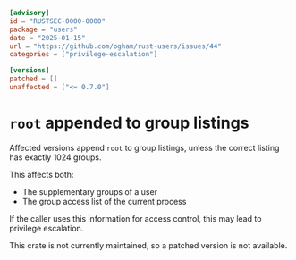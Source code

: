 ```toml
[advisory]
id = "RUSTSEC-0000-0000"
package = "users"
date = "2025-01-15"
url = "https://github.com/ogham/rust-users/issues/44"
categories = ["privilege-escalation"]

[versions]
patched = []
unaffected = ["<= 0.7.0"]
```

# `root` appended to group listings

Affected versions append `root` to group listings, unless the correct listing has exactly 1024 groups.

This affects both:

- The supplementary groups of a user
- The group access list of the current process

If the caller uses this information for access control, this may lead to privilege escalation.

This crate is not currently maintained, so a patched version is not available.
